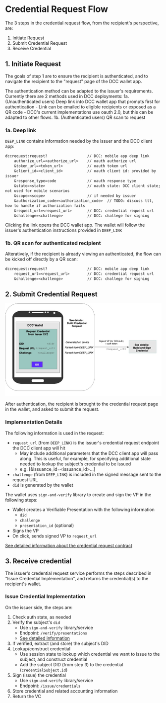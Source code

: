 # Credential Request Flow

The 3 steps in the credential request flow, from the recipient's perspective, are:

1. Initiate Request
2. Submit Credential Request
3. Receive Credential

## 1. Initiate Request

The goals of step 1 are to ensure the recipient is authenticated, and to navigate the recipient to the "request" page of the DCC wallet app.

The authentication method can be adapted to the issuer's requirements. Currently there are 2 methods used in DCC deployments:
1a. (Unauthenticated users) Deep link into DCC wallet app that prompts first for authentication
    - Link can be emailed to eligible recipients or exposed as a QR code
    - DCC's current implementations use oauth 2.0, but this can be adapted to other flows.
1b. (Authenticated users) QR scan to request 


### 1a. Deep link

`DEEP_LINK` contains information needed by the issuer and the DCC client app:

```
dccrequest:request?                  // DCC: mobile app deep link
    authorize_url=<authorize_url>    // oauth authorize url
    &token_url=<token_url>           // oauth token url
    &client_id=<client_id>           // oauth client id: provided by issuer
    &response_type=code              // oauth response type
    &state=<state>                   // oauth state: DCC client state; not used for mobile scenarios
    &scope=<scope>                   // if needed by issuer
    &authorization_code=<authorization_code>  // TODO: discuss ttl, how to handle if authorization fails
    &request_url=<request_url>       // DCC: credential request url
    &challenge=<challenge>           // DCC: challege for signing
```

Clicking the link opens the DCC wallet app. The wallet will follow the issuer's authentication instructions provided in `DEEP_LINK`

### 1b. QR scan for authenticated recipient

Alteratively, if the recipient is already viewing an authenticated, the flow can be kicked off directly by a QR scan:

```
dccrequest:request?                  // DCC: mobile app deep link
    request_url=<request_url>        // DCC: credential request url
    &challenge=<challenge>           // DCC: challege for signing
```

## 2. Submit Credential Request

![](cred_request_cropped.jpg)

After authentication, the recipient is brought to the credential request page in the wallet, and asked to submit the request. 

### Implementation Details

The following information is used in the request:
- `request_url` (from `DEEP_LINK`) is the issuer's credential request endpoint the DCC client app will hit
    - May include additional parameters that the DCC client app will pass along. This is useful, for example, for specifying additional state needed to lookup the subject's credential to be issued 
    - e.g. [&issuance_id=<issuance_id>...]
- `challenge` (from `DEEP_LINK`) is included  in the signed message sent to the request URL
- `did` is generated by the wallet

The wallet uses `sign-and-verify` library to create and sign the VP in the following steps:

- Wallet creates a Verifiable Presentation with the following information
  - `did`
  - `challenge`
  - `presentation_id` (optional)
- Signs the VP
- On click, sends signed VP to `request_url`

[See detailed information about the credential request contract](https://github.com/digitalcredentials/sign-and-verify/blob/master/README.md#overview-of-credential-request-flow)

## 3. Receive credential

The issuer's credential request service performs the steps described in "Issue Credential Implementation", and returns the credential(s) to the recipient's wallet.

### Issue Credential Implementation

On the issuer side, the steps are:
1. Check auth state, as needed
2. Verify the subject's `did`
    - Use `sign-and-verify` library/service
    - Endpoint: `/verify/presentations`
    - [See detailed information](https://github.com/digitalcredentials/sign-and-verify/blob/master/README.md#did-proof-of-control-verification)
3. If verified, extract (and store) the subject's DID
4. Lookup/construct credential
    - Use session state to lookup which credential we want to issue to the subject, and construct credential
    - Add the subject DID (from step 3) to the credential (`credentialSubject.id`)
5. Sign (issue) the credential 
    - Use `sign-and-verify` library/service
    - Endpoint: `/issue/credentials`
6. Store credential and related accounting information
7. Return the VC


